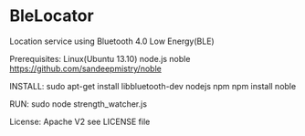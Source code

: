 BleLocator
==========

Location service using Bluetooth 4.0 Low Energy(BLE)

Prerequisites:
  Linux(Ubuntu 13.10)
  node.js
  noble https://github.com/sandeepmistry/noble

INSTALL:
  sudo apt-get install libbluetooth-dev nodejs npm
  npm install noble
  
RUN:
  sudo node strength_watcher.js

License: Apache V2
see LICENSE file